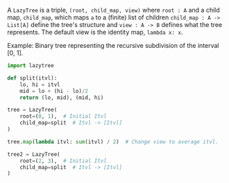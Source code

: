 A `LazyTree` is a triple, `(root, child_map, view)` where `root : A`
and a child map, `child_map`, which maps `a` to a (finite) list of
children `child_map : A -> List[A]` define the tree's structure and
`view : A -> B` defines what the tree represents. The default view is
the identity map, `lambda x: x`.

Example: Binary tree representing the recursive subdivision of the
interval [0, 1].

```python
import lazytree

def split(itvl):
    lo, hi = itvl
    mid = lo + (hi - lo)/2
    return (lo, mid), (mid, hi)

tree = LazyTree(
    root=(0, 1),  # Initial Itvl
    child_map=split  # Itvl -> [Itvl]
)

tree.map(lambda itvl: sum(itvl) / 2)  # Change view to average itvl.

tree2 = LazyTree(
    root=(2, 3),  # Initial Itvl
    child_map=split  # Itvl -> [Itvl]
)
```
